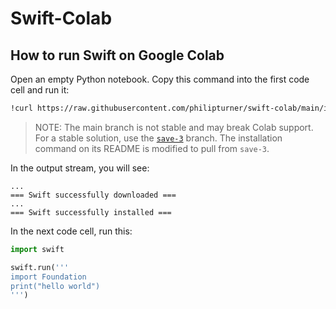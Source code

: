 # Swift-Colab

## How to run Swift on Google Colab

Open an empty Python notebook. Copy this command into the first code cell and run it:

```bash
!curl https://raw.githubusercontent.com/philipturner/swift-colab/main/install_swift.sh --output install_swift.sh && bash install_swift.sh 5.5.2
```

> NOTE: The main branch is not stable and may break Colab support. For a stable solution, use the [`save-3`](https://github.com/philipturner/swift-colab/tree/save-3) branch. The installation command on its README is modified to pull from `save-3`.

In the output stream, you will see:

```
...
=== Swift successfully downloaded ===
...
=== Swift successfully installed ===
```

In the next code cell, run this:

```python
import swift

swift.run('''
import Foundation
print("hello world")
''')
```
